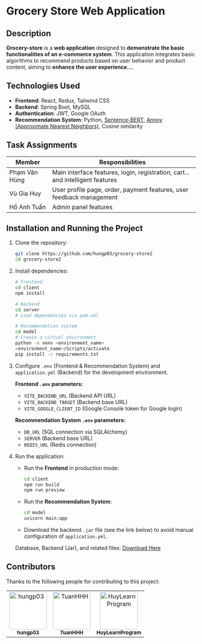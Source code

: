 # Grocery Store Web Application

## Description

**Grocery-store** is a **web application** designed to **demonstrate the basic functionalities of an e-commerce system**. 
This application integrates basic algorithms to recommend products based on user behavior and product content, aiming to **enhance the user experience...**.

## Technologies Used

- **Frontend**: React, Redux, Tailwind CSS
- **Backend**: Spring Boot, MySQL
- **Authentication**: JWT, Google OAuth
- **Recommendation System**: Python, [Sentence-BERT](https://sbert.net/), [Annoy (Approximate Nearest Neighbors)](https://github.com/spotify/annoy), Cosine similarity

## Task Assignments

| Member         | Responsibilities                                                                                         |
| -------------- | ------------------------------------------------------------------------------------------------------- |
| Phạm Văn Hùng | Main interface features, login, registration, cart... and intelligent features                   |
| Vũ Gia Huy     | User profile page, order, payment features, user feedback management                                          |
| Hồ Anh Tuấn    | Admin panel features                                                                                   |

## Installation and Running the Project

1. Clone the repository:

   ```bash
   git clone https://github.com/hungp03/grocery-store2
   cd grocery-store2
   ```

2. Install dependencies:

   ```bash
   # Frontend
   cd client
   npm install

   # Backend
   cd server
   # Load dependencies via pom.xml

   # Recommendation system
   cd model
   # Create a virtual environment
   python -m venv <environment_name>
   <environment_name>/Scripts/activate
   pip install -r requirements.txt
   ```

3. Configure `.env` (Frontend & Recommendation System) and `application.yml` (Backend) for the development environment.

   **Frontend `.env` parameters:**

   - `VITE_BACKEND_URL` (Backend API URL)
   - `VITE_BACKEND_TARGET` (Backend base URL)
   - `VITE_GOOGLE_CLIENT_ID` (Google Console token for Google login)

   **Recommendation System `.env` parameters:**

   - `DB_URL` (SQL connection via SQLAlchemy)
   - `SERVER` (Backend base URL)
   - `REDIS_URL` (Redis connection)

4. Run the application:
   - Run the **Frontend** in production mode:
     ```bash
     cd client
     npm run build
     npm run preview
     ```
   - Run the **Recommendation System**:
     ```bash
     cd model
     uvicorn main:app
     ```
   - Download the backend `.jar` file (see the link below) to avoid manual configuration of `application.yml`.

   Database, Backend (Jar), and related files: [Download Here](https://drive.google.com/drive/folders/1BLnMsHC76ukZnPv20yTgdImvKblKMb5v?usp=drive_link)

## Contributors

Thanks to the following people for contributing to this project:

<table>
    <tr>
        <td align="center">
            <a href="https://github.com/hungp03">
                <img 
                    src="https://avatars.githubusercontent.com/u/118011821?v=4"
                    alt="hungp03" width="100px;" height="100px;" 
                    style="border-radius: 4px; background: #fff;"
                /><br />
                <sub><b>hungp03</b></sub>
            </a>
        </td>
        <td align="center">
            <a href="https://github.com/TuanHHH">
                <img 
                    src="https://avatars.githubusercontent.com/u/112617035?v=4"
                    alt="TuanHHH" width="100px;" height="100px;"                 
                    style="border-radius: 4px; background: #fff;"
                /><br />
                <sub><b>TuanHHH</b></sub>
            </a>
        </td>
        <td align="center">
            <a href="https://github.com/HuyLearnProgram">
                <img 
                    src="https://avatars.githubusercontent.com/u/99035341?v=4"
                    alt="HuyLearnProgram" width="100px;" height="100px;"
                    style="border-radius: 4px; background: #fff;"
                /><br />
                <sub><b>HuyLearnProgram</b></sub>
            </a>
        </td>
    </tr>
</table>

